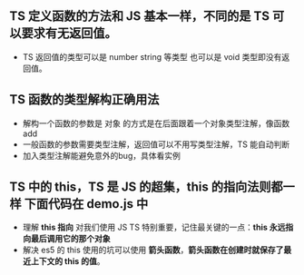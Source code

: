 ## TS 定义函数的方法和 JS 基本一样，不同的是 TS 可以要求有无返回值。
* TS 返回值的类型可以是 number string 等类型 也可以是 void 类型即没有返回值。

## TS 函数的类型解构正确用法
* 解构一个函数的参数是 对象 的方式是在后面跟着一个对象类型注解，像函数 add
* 一般函数的参数需要类型注解，返回值可以不用写类型注解，TS 能自动判断
* 加入类型注解能避免意外的bug，具体看实例

## TS 中的 this，TS 是 JS 的超集，this 的指向法则都一样 下面代码在 demo.js 中
* 理解 **this 指向** 对我们使用 JS TS 特别重要，记住最关键的一点：**this 永远指向最后调用它的那个对象**
* 解决 es5 的 this 使用的坑可以使用 **箭头函数**，**箭头函数在创建时就保存了最近上下文的 this 的值**。